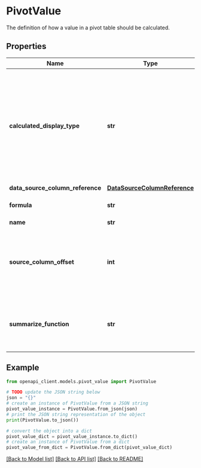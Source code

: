 # PivotValue

The definition of how a value in a pivot table should be calculated.

## Properties

Name | Type | Description | Notes
------------ | ------------- | ------------- | -------------
**calculated_display_type** | **str** | If specified, indicates that pivot values should be displayed as the result of a calculation with another pivot value. For example, if calculated_display_type is specified as PERCENT_OF_GRAND_TOTAL, all the pivot values are displayed as the percentage of the grand total. In the Sheets editor, this is referred to as \&quot;Show As\&quot; in the value section of a pivot table. | [optional] 
**data_source_column_reference** | [**DataSourceColumnReference**](DataSourceColumnReference.md) |  | [optional] 
**formula** | **str** | A custom formula to calculate the value. The formula must start with an &#x60;&#x3D;&#x60; character. | [optional] 
**name** | **str** | A name to use for the value. | [optional] 
**source_column_offset** | **int** | The column offset of the source range that this value reads from. For example, if the source was &#x60;C10:E15&#x60;, a &#x60;sourceColumnOffset&#x60; of &#x60;0&#x60; means this value refers to column &#x60;C&#x60;, whereas the offset &#x60;1&#x60; would refer to column &#x60;D&#x60;. | [optional] 
**summarize_function** | **str** | A function to summarize the value. If formula is set, the only supported values are SUM and CUSTOM. If sourceColumnOffset is set, then &#x60;CUSTOM&#x60; is not supported. | [optional] 

## Example

```python
from openapi_client.models.pivot_value import PivotValue

# TODO update the JSON string below
json = "{}"
# create an instance of PivotValue from a JSON string
pivot_value_instance = PivotValue.from_json(json)
# print the JSON string representation of the object
print(PivotValue.to_json())

# convert the object into a dict
pivot_value_dict = pivot_value_instance.to_dict()
# create an instance of PivotValue from a dict
pivot_value_from_dict = PivotValue.from_dict(pivot_value_dict)
```
[[Back to Model list]](../README.md#documentation-for-models) [[Back to API list]](../README.md#documentation-for-api-endpoints) [[Back to README]](../README.md)


